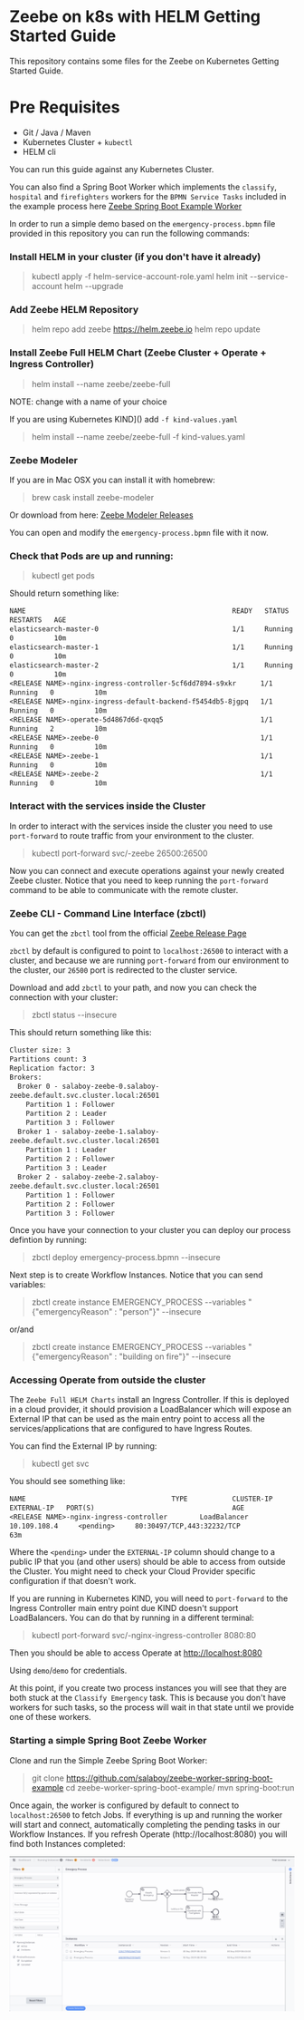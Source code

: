 # Zeebe on k8s with HELM Getting Started Guide
This repository contains some files for the Zeebe on Kubernetes Getting Started Guide. 

# Pre Requisites
- Git / Java / Maven
- Kubernetes Cluster + `kubectl`
- HELM cli 

You can run this guide against any Kubernetes Cluster. 

You can also find a Spring Boot Worker which implements the `classify`, `hospital` and `firefighters` workers for the `BPMN Service Tasks` included in the example process here [Zeebe Spring Boot Example Worker](https://github.com/salaboy/zeebe-worker-spring-boot-example)


In order to run a simple demo based on the `emergency-process.bpmn` file provided in this repository you can run the following commands:

### Install HELM in your cluster (if you don't have it already)
> kubectl apply -f helm-service-account-role.yaml
> helm init --service-account helm --upgrade 

### Add Zeebe HELM Repository
> helm repo add zeebe https://helm.zeebe.io
> helm repo update

### Install Zeebe Full HELM Chart (Zeebe Cluster + Operate + Ingress Controller)
> helm install --name <RELEASE NAME> zeebe/zeebe-full

NOTE: change <RELEASE NAME> with a name of your choice

If you are using Kubernetes KIND]() add `-f kind-values.yaml`
> helm install --name <RELEASE NAME> zeebe/zeebe-full -f kind-values.yaml

### Zeebe Modeler
If you are in Mac OSX you can install it with homebrew:
> brew cask install zeebe-modeler

Or download from here: [Zeebe Modeler Releases](https://github.com/zeebe-io/zeebe-modeler/releases)

You can open and modify the `emergency-process.bpmn` file with it now. 

### Check that Pods are up and running: 
> kubectl get pods

Should return something like: 
```
NAME                                                   READY   STATUS    RESTARTS   AGE
elasticsearch-master-0                                 1/1     Running   0          10m
elasticsearch-master-1                                 1/1     Running   0          10m
elasticsearch-master-2                                 1/1     Running   0          10m
<RELEASE NAME>-nginx-ingress-controller-5cf6dd7894-s9xkr      1/1     Running   0          10m
<RELEASE NAME>-nginx-ingress-default-backend-f5454db5-8jgpq   1/1     Running   0          10m
<RELEASE NAME>-operate-5d4867d6d-qxqq5                        1/1     Running   2          10m
<RELEASE NAME>-zeebe-0                                        1/1     Running   0          10m
<RELEASE NAME>-zeebe-1                                        1/1     Running   0          10m
<RELEASE NAME>-zeebe-2                                        1/1     Running   0          10m
```

### Interact with the services inside the Cluster
In order to interact with the services inside the cluster you need to use `port-forward` to route traffic from your environment to the cluster. 
> kubectl port-forward svc/<RELEASE NAME>-zeebe 26500:26500

Now you can connect and execute operations against your newly created Zeebe cluster. 
Notice that you need to keep running the `port-forward` command to be able to communicate with the remote cluster.

### Zeebe CLI - Command Line Interface (zbctl)
You can get the `zbctl` tool from the official [Zeebe Release Page](https://github.com/zeebe-io/zeebe/releases) 

`zbctl` by default is configured to point to `localhost:26500` to interact with a cluster, and because we are running `port-forward` from our environment to the cluster, our `26500` port is redirected to the cluster service. 

Download and add `zbctl` to your path, and now you can check the connection with your cluster:
> zbctl status --insecure

This should return something like this: 
```
Cluster size: 3
Partitions count: 3
Replication factor: 3
Brokers:
  Broker 0 - salaboy-zeebe-0.salaboy-zeebe.default.svc.cluster.local:26501
    Partition 1 : Follower
    Partition 2 : Leader
    Partition 3 : Follower
  Broker 1 - salaboy-zeebe-1.salaboy-zeebe.default.svc.cluster.local:26501
    Partition 1 : Leader
    Partition 2 : Follower
    Partition 3 : Leader
  Broker 2 - salaboy-zeebe-2.salaboy-zeebe.default.svc.cluster.local:26501
    Partition 1 : Follower
    Partition 2 : Follower
    Partition 3 : Follower
```

Once you have your connection to your cluster you can deploy our process defintion by running: 
> zbctl deploy emergency-process.bpmn --insecure

Next step is to create Workflow Instances. Notice that you can send variables: 
> zbctl create instance EMERGENCY_PROCESS --variables "{\"emergencyReason\" : \"person\"}" --insecure

or/and

> zbctl create instance EMERGENCY_PROCESS --variables "{\"emergencyReason\" : \"building on fire\"}" --insecure

### Accessing Operate from outside the cluster
The `Zeebe Full HELM Charts` install an Ingress Controller. If this is deployed in a cloud provider, it should provision a LoadBalancer which will expose an External IP that can be used as the main entry point to access all the services/applications that are configured to have Ingress Routes. 

You can find the External IP by running: 
> kubectl get svc

You should see something like: 
```
NAME                                    TYPE           CLUSTER-IP       EXTERNAL-IP   PORT(S)                                  AGE
<RELEASE NAME>-nginx-ingress-controller        LoadBalancer   10.109.108.4     <pending>     80:30497/TCP,443:32232/TCP               63m
```

Where the `<pending>` under the `EXTERNAL-IP` column should change to a public IP that you (and other users) should be able to access from outside the Cluster. You might need to check your Cloud Provider specific configuration if that doesn't work. 

If you are running in Kubernetes KIND, you will need to `port-forward` to the Ingress Controller main entry point due KIND doesn't support LoadBalancers. You can do that by running in a different terminal:

> kubectl port-forward svc/<RELEASE NAME>-nginx-ingress-controller 8080:80

Then you should be able to access Operate at [http://localhost:8080](http://localhost:8080/)

Using `demo`/`demo` for credentials. 

At this point, if you create two process instances you will see that they are both stuck at the `Classify Emergency` task. This is because you don't have workers for such tasks, so the process will wait in that state until we provide one of these workers. 

### Starting a simple Spring Boot Zeebe Worker

Clone and run the Simple Zeebe Spring Boot Worker:
> git clone https://github.com/salaboy/zeebe-worker-spring-boot-example
> cd  zeebe-worker-spring-boot-example/
> mvn spring-boot:run

Once again, the worker is configured by default to connect to `localhost:26500` to fetch Jobs. If everything is up and running the worker will start and connect, automatically completing the pending tasks in our Workflow Instances. 
If you refresh Operate (http://localhost:8080) you will find both Instances completed:

![Completed Instances](imgs/completed.png)
